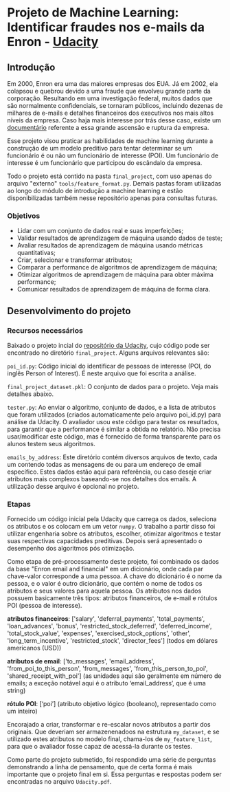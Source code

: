 # Projeto de Machine Learning: Identificar fraudes nos e-mails da Enron - [Udacity](https://www.udacity.com/)

## Introdução
Em 2000, Enron era uma das maiores empresas dos EUA. Já em 2002, ela colapsou e quebrou devido a uma fraude que envolveu grande parte da corporação. Resultando em uma investigação federal, muitos dados que são normalmente confidenciais, se tornaram públicos, incluindo dezenas de milhares de e-mails e detalhes financeiros dos executivos nos mais altos níveis da empresa. Caso haja mais interesse por trás desse caso, existe um [documentário](https://en.wikipedia.org/wiki/Enron:_The_Smartest_Guys_in_the_Room) referente a essa grande ascensão e ruptura da empresa.

Esse projeto visou praticar as habilidades de machine learning durante a construção de um modelo preditivo para tentar determinar se um funcionário é ou não um funcionário de interesse (POI). Um funcionário de interesse é um funcionário que participou do escândalo da empresa.

Todo o projeto está contido na pasta `final_project`, com uso apenas do arquivo "externo" `tools/feature_format.py`. Demais pastas foram utilizadas ao longo do módulo de introdução a machine learning e estão disponibilizadas também nesse repositório apenas para consultas futuras.

### Objetivos
* Lidar com um conjunto de dados real e suas imperfeições;
* Validar resultados de aprendizagem de máquina usando dados de teste;
* Avaliar resultados de aprendizagem de máquina usando métricas quantitativas;
* Criar, selecionar e transformar atributos;
* Comparar a performance de algoritmos de aprendizagem de máquina;
* Otimizar algoritmos de aprendizagem de máquina para obter máxima performance;
* Comunicar resultados de aprendizagem de máquina de forma clara.

## Desenvolvimento do projeto

### Recursos necessários
Baixado o projeto incial do [repositório da Udacity](https://github.com/udacity/ud120-projects), cujo código pode ser encontrado no diretório `final_project`. Alguns arquivos relevantes são:

`poi_id.py`: Código inicial do identificar de pessoas de interesse (POI, do inglês Person of Interest). É neste arquivo que foi escrita a análise.

`final_project_dataset.pkl`: O conjunto de dados para o projeto. Veja mais detalhes abaixo. 

`tester.py`: Ao enviar o algoritmo, conjunto de dados, e a lista de atributos que foram utilizados (criados automaticamente pelo arquivo poi_id.py) para análise da Udacity. O avaliador usou este código para testar os resultados, para garantir que a performance é similar a obtida no relatório. Não precisa usar/modificar este código, mas é fornecido de forma transparente para os alunos testem seus algoritmos. 

`emails_by_address`: Este diretório contém diversos arquivos de texto, cada um contendo todas as mensagens de ou para um endereço de email específico. Estes dados estão aqui para referência, ou caso deseje criar atributos mais complexos baseando-se nos detalhes dos emails. A utilização desse arquivo é opcional no projeto.

### Etapas
Fornecido um código inicial pela Udacity que carrega os dados, seleciona os atributos e os colocam em um vetor `numpy`. O trabalho a partir disso foi utilizar engenharia sobre os atributos, escolher, otimizar algoritmos e testar suas respectivas capacidades preditivas. Depois será apresentado o desempenho dos algoritmos pós otimização.

Como etapa de pré-processamento deste projeto, foi combinado os dados da base "Enron email and financial" em um dicionário, onde cada par chave-valor corresponde a uma pessoa. A chave do dicionário é o nome da pessoa, e o valor é outro dicionário, que contém o nome de todos os atributos e seus valores para aquela pessoa. Os atributos nos dados possuem basicamente três tipos: atributos financeiros, de e-mail e rótulos POI (pessoa de interesse).

**atributos financeiros**: \['salary', 'deferral_payments', 'total_payments', 'loan_advances', 'bonus', 'restricted_stock_deferred', 'deferred_income', 'total_stock_value', 'expenses', 'exercised_stock_options', 'other', 'long_term_incentive', 'restricted_stock', 'director_fees'] (todos em dólares americanos (USD))

**atributos de email**: \['to_messages', 'email_address', 'from_poi_to_this_person', 'from_messages', 'from_this_person_to_poi', 'shared_receipt_with_poi'] (as unidades aqui são geralmente em número de emails; a exceção notável aqui é o atributo ‘email_address’, que é uma string)

**rótulo POI**: \[‘poi’] (atributo objetivo lógico (booleano), representado como um inteiro)

Encorajado a criar, transformar e re-escalar novos atributos a partir dos originais. Que deveriam ser armazenenadoos na estrutura `my_dataset`, e se utilizado estes atributos no modelo final, chama-los de `my_feature_list`, para que o avaliador fosse capaz de acessá-la durante os testes.

Como parte do projeto submetido, foi respondido uma série de perguntas demonstrando a linha de pensamento, que de certa forma é mais importante que o projeto final em si. Essa perguntas e respostas podem ser encontradas no arquivo `Udacity.pdf`.
